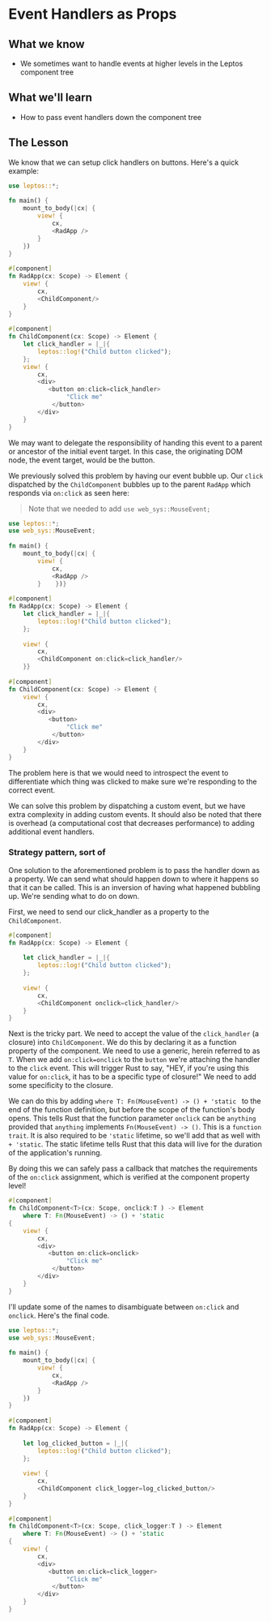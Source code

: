 # Event Handlers as Props

## What we know
- We sometimes want to handle events at higher levels in the Leptos component tree

## What we'll learn
- How to pass event handlers down the component tree

## The Lesson

We know that we can setup click handlers on buttons. Here's a quick example:

```rust
use leptos::*;  
  
fn main() {  
    mount_to_body(|cx| {  
        view! {  
            cx,  
            <RadApp />  
        }    
	})
}  
  
#[component]  
fn RadApp(cx: Scope) -> Element {  
    view! {  
        cx,  
        <ChildComponent/>  
    }
}  
  
#[component]  
fn ChildComponent(cx: Scope) -> Element {  
    let click_handler = |_|{  
        leptos::log!("Child button clicked");  
    };  
    view! {  
        cx,  
        <div>  
           <button on:click=click_handler>  
                "Click me"  
            </button>  
        </div>  
    }
}
```

We may want to delegate the responsibility of handing this event to a parent or ancestor of the initial event target. In this case, the originating DOM node, the event target, would be the button.

We previously solved this problem by having our event bubble up. Our `click` dispatched by the `ChildComponent` bubbles up to the parent `RadApp` which responds via `on:click` as seen here:

>Note that we needed to add `use web_sys::MouseEvent;`

```rust
use leptos::*;  
use web_sys::MouseEvent;  
  
fn main() {  
    mount_to_body(|cx| {  
        view! {  
            cx,  
            <RadApp />  
        }    })}  
  
#[component]  
fn RadApp(cx: Scope) -> Element {  
    let click_handler = |_|{  
        leptos::log!("Child button clicked");  
    };  
  
    view! {  
        cx,  
        <ChildComponent on:click=click_handler/>  
    }}  
  
#[component]  
fn ChildComponent(cx: Scope) -> Element {  
    view! {  
        cx,  
        <div>  
           <button>  
                "Click me"  
            </button>  
        </div>  
    }
}
```

The problem here is that we would need to introspect the event to differentiate which thing was clicked to make sure we're responding to the correct event.

We can solve this problem by dispatching a custom event, but we have extra complexity in adding custom events. It should also be noted that there is overhead (a computational cost that decreases performance) to adding additional event handlers.

### Strategy pattern, sort of

One solution to the aforementioned problem is to pass the handler down as a property. We can send what should happen down to where it happens so that it can be called. This is an inversion of having what happened bubbling up. We're sending what to do on down.

First, we need to send our click_handler as a property to the `ChildComponent`. 

```rust
#[component]  
fn RadApp(cx: Scope) -> Element {  
  
    let click_handler = |_|{  
        leptos::log!("Child button clicked");  
    };  
  
    view! {  
        cx,  
        <ChildComponent onclick=click_handler/>  
    }
}  
```

Next is the tricky part. We need to accept the value of the `click_handler` (a closure) into `ChildComponent`. We do this by declaring it as a function property of the component. We need to use a generic, herein referred to as `T`. When we add `on:click=onclick` to the `button` we're attaching the handler to the `click` event. This will trigger Rust to say, "HEY, if you're using this value for `on:click`, it has to be a specific type of closure!" We need to add some specificity to the closure.

We can do this by adding `where T: Fn(MouseEvent) -> () + 'static ` to the end of the function definition, but before the scope of the function's body opens. This tells Rust that the function parameter `onclick` can be `anything` provided that `anything` implements `Fn(MouseEvent) -> ()`. This is a `function trait`. It is also required to be `'static` lifetime, so we'll add that as well with `+ 'static`. The static lifetime tells Rust that this data will live for the duration of the application's running.

By doing this we can safely pass a callback that matches the requirements of the `on:click` assignment, which is verified at the component property level!

```rust
#[component]  
fn ChildComponent<T>(cx: Scope, onclick:T ) -> Element  
    where T: Fn(MouseEvent) -> () + 'static  
{  
    view! {  
        cx,  
        <div>  
           <button on:click=onclick>  
                "Click me"  
            </button>  
        </div>  
    }
}

```

I'll update some of the names to disambiguate between `on:click` and `onclick`. Here's the final code. 

```rust
use leptos::*;  
use web_sys::MouseEvent;  
  
fn main() {  
    mount_to_body(|cx| {  
        view! {  
            cx,  
            <RadApp />  
        }    
	})
}  
  
#[component]  
fn RadApp(cx: Scope) -> Element {  
  
    let log_clicked_button = |_|{  
        leptos::log!("Child button clicked");  
    };  
  
    view! {  
        cx,  
        <ChildComponent click_logger=log_clicked_button/>  
    }
}  
  
#[component]  
fn ChildComponent<T>(cx: Scope, click_logger:T ) -> Element  
    where T: Fn(MouseEvent) -> () + 'static  
{  
    view! {  
        cx,  
        <div>  
           <button on:click=click_logger>  
                "Click me"  
            </button>  
        </div>  
    }
}

```
